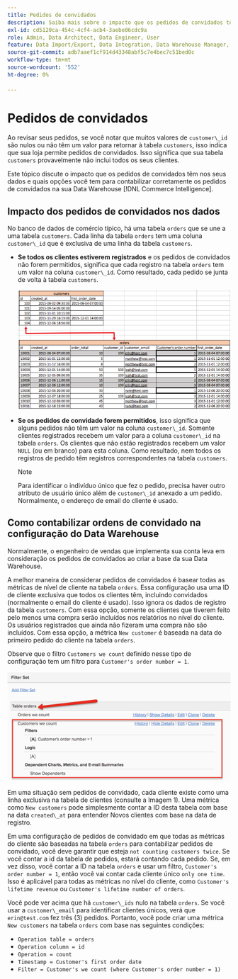 ```yaml
---
title: Pedidos de convidados
description: Saiba mais sobre o impacto que os pedidos de convidados têm nos seus dados e quais opções você tem para contabilizar corretamente os pedidos de convidados na sua Data Warehouse [!DNL Commerce Intelligence] .
exl-id: cd5120ca-454c-4cf4-acb4-3aebe06cdc9a
role: Admin, Data Architect, Data Engineer, User
feature: Data Import/Export, Data Integration, Data Warehouse Manager, Commerce Tables
source-git-commit: adb7aaef1cf914d43348abf5c7e4bec7c51bed0c
workflow-type: tm+mt
source-wordcount: '552'
ht-degree: 0%

---
```


# Pedidos de convidados

Ao revisar seus pedidos, se você notar que muitos valores de `customer\_id` são nulos ou não têm um valor para retornar à tabela `customers`, isso indica que sua loja permite pedidos de convidados. Isso significa que sua tabela `customers` provavelmente não inclui todos os seus clientes.

Este tópico discute o impacto que os pedidos de convidados têm nos seus dados e quais opções você tem para contabilizar corretamente os pedidos de convidados na sua Data Warehouse [!DNL Commerce Intelligence].

## Impacto dos pedidos de convidados nos dados

No banco de dados de comércio típico, há uma tabela `orders` que se une a uma tabela `customers`. Cada linha da tabela `orders` tem uma coluna `customer\_id` que é exclusiva de uma linha da tabela `customers`.

* **Se todos os clientes estiverem registrados** e os pedidos de convidados não forem permitidos, significa que cada registro na tabela `orders` tem um valor na coluna `customer\_id`. Como resultado, cada pedido se junta de volta à tabela `customers`.

  ![](../../assets/guest-orders-4.png)

* **Se os pedidos de convidado forem permitidos**, isso significa que alguns pedidos não têm um valor na coluna `customer\_id`. Somente clientes registrados recebem um valor para a coluna `customer\_id` na tabela `orders`. Os clientes que não estão registrados recebem um valor `NULL` (ou em branco) para esta coluna. Como resultado, nem todos os registros de pedido têm registros correspondentes na tabela `customers`.

  >[!NOTE]
  >
  >Para identificar o indivíduo único que fez o pedido, precisa haver outro atributo de usuário único além de `customer\_id` anexado a um pedido. Normalmente, o endereço de email do cliente é usado.

## Como contabilizar ordens de convidado na configuração do Data Warehouse

Normalmente, o engenheiro de vendas que implementa sua conta leva em consideração os pedidos de convidados ao criar a base da sua Data Warehouse.

A melhor maneira de considerar pedidos de convidados é basear todas as métricas de nível de cliente na tabela `orders`. Essa configuração usa uma ID de cliente exclusiva que todos os clientes têm, incluindo convidados (normalmente o email do cliente é usado). Isso ignora os dados de registro da tabela `customers`. Com essa opção, somente os clientes que tiverem feito pelo menos uma compra serão incluídos nos relatórios no nível do cliente. Os usuários registrados que ainda não fizeram uma compra não são incluídos. Com essa opção, a métrica `New customer` é baseada na data do primeiro pedido do cliente na tabela `orders`.

Observe que o filtro `Customers we count` definido nesse tipo de configuração tem um filtro para `Customer's order number = 1`.

![](../../assets/guest-orders-filter-set.png)

Em uma situação sem pedidos de convidado, cada cliente existe como uma linha exclusiva na tabela de clientes (consulte a Imagem 1). Uma métrica como `New customers` pode simplesmente contar a ID desta tabela com base na data `created\_at` para entender Novos clientes com base na data de registro.

Em uma configuração de pedidos de convidado em que todas as métricas do cliente são baseadas na tabela `orders` para contabilizar pedidos de convidado, você deve garantir que esteja `not counting customers twice`. Se você contar a id da tabela de pedidos, estará contando cada pedido. Se, em vez disso, você contar a ID na tabela `orders` e usar um filtro, `Customer's order number = 1`, então você vai contar cada cliente único `only one time`. Isso é aplicável para todas as métricas no nível do cliente, como `Customer's lifetime revenue` ou `Customer's lifetime number of orders`.

Você pode ver acima que há `customer\_ids` nulo na tabela `orders`. Se você usar a `customer\_email` para identificar clientes únicos, verá que `erin@test.com` fez três (3) pedidos. Portanto, você pode criar uma métrica `New customers` na tabela `orders` com base nas seguintes condições:

* `Operation table = orders`
* `Operation column = id`
* `Operation = count`
* `Timestamp = Customer's first order date`
* `Filter = Customer's we count (where Customer's order number = 1)`

